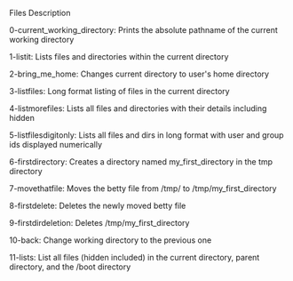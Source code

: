 Files Description

0-current_working_directory: Prints the absolute pathname of the current working directory

1-listit: Lists files and directories within the current directory

2-bring_me_home: Changes current directory to user's home directory

3-listfiles: Long format listing of files in the current directory

4-listmorefiles: Lists all files and directories with their details including hidden

5-listfilesdigitonly: Lists all files and dirs in long format with user and group ids displayed numerically

6-firstdirectory: Creates a directory named my_first_directory in the tmp directory

7-movethatfile: Moves the betty file from /tmp/ to /tmp/my_first_directory

8-firstdelete: Deletes the newly moved betty file

9-firstdirdeletion: Deletes /tmp/my_first_directory

10-back: Change working directory to the previous one

11-lists: List all files (hidden included) in the current directory, parent directory, and the /boot directory
